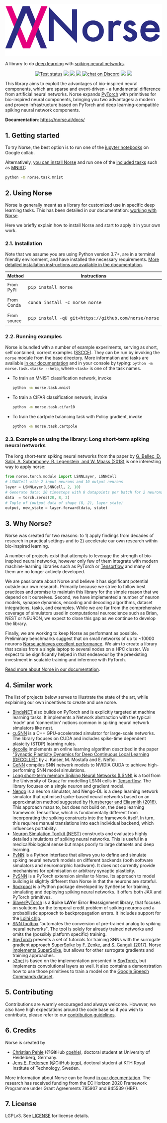 <p align="center">
<img src="https://raw.githubusercontent.com/norse/norse/master/logo.png">
</p>

A library to do [deep learning](https://en.wikipedia.org/wiki/Deep_learning) with [spiking neural networks](https://en.wikipedia.org/wiki/Spiking_neural_network).



<p align="center">
    <a href="https://github.com/norse/norse/actions">
        <img src="https://github.com/norse/norse/workflows/Python%20package/badge.svg" alt="Test status"></a>
    <a href="https://pypi.org/project/norse/" alt="PyPi">
        <img src="https://img.shields.io/pypi/v/norse" />
    </a>
    <a href="https://anaconda.org/norse" alt="Conda">
        <img src="https://img.shields.io/conda/v/norse/norse" />
    </a>
    <a href="https://github.com/norse/norse/pulse" alt="Activity">
        <img src="https://img.shields.io/github/commit-activity/m/norse/norse" />
    </a>
    <a href="https://discord.gg/3Xwerqg">
        <img src="https://img.shields.io/discord/723215296399147089"
            alt="chat on Discord"></a>
    <a href="https://www.codacy.com/gh/norse/norse?utm_source=github.com&amp;utm_medium=referral&amp;utm_content=norse/norse&amp;utm_campaign=Badge_Grade"><img src="https://app.codacy.com/project/badge/Grade/a9ab846fc6114afda4320badcb8a69c2"/></a>
    <a href="https://codecov.io/gh/norse/norse">
  <img src="https://codecov.io/gh/norse/norse/branch/master/graph/badge.svg" />
</a>
</p>

This library aims to exploit the advantages of bio-inspired neural components, which are sparse and event-driven - a fundamental difference from artificial neural networks.
Norse expands [PyTorch](https://pytorch.org/) with primitives for bio-inspired neural components, 
bringing you two advantages: a modern and proven infrastructure based on PyTorch and deep learning-compatible spiking neural network components.

**Documentation**: https://norse.ai/docs/

## 1. Getting started

To try Norse, the best option is to run one of the [jupyter notebooks](https://github.com/norse/notebooks/tree/master/) on Google collab. 

Alternatively, [you can install Norse](#installation) and run one of the [included tasks](https://norse.github.io/norse/experiments.html) such as [MNIST](https://en.wikipedia.org/wiki/MNIST_database):
```bash
python -m norse.task.mnist
```


## 2. Using Norse

Norse is generally meant as a library for customized use in specific deep learning tasks. This has been detailed in our documentation: [working with Norse](https://norse.github.io/norse/working.html).

Here we briefly explain how to install Norse and start to apply it in your own work. 

### 2.1. Installation
<a name="installation"></a>

Note that we assume you are using Python version 3.7+, are in a terminal friendly environment, and have installed the necessary requirements. 
[More detailed installation instructions are available in the documentation](https://norse.github.io/norse/installing.html).

<table>
<thead>
<tr>
<th>Method</th><th>Instructions</th><th>Prerequisites</th>
</tr>
</thead>

<tr>
<td>From PyPi</td><td><div class="highlight highlight-source-shell"><pre>
pip install norse
</pre></div></td><td><a href="https://pypi.org/" title="PyPi">Pip</a></td>
</tr>
<tr>
<td>From Conda</td><td> <div class="highlight highlight-source-shell"><pre>
conda install -c norse norse
</pre></div></td><td><a href="https://docs.anaconda.com/anaconda/install/" title="Anaconda">Anaconda</a> or <a href="https://docs.conda.io/en/latest/miniconda.html" title="Miniconda">Miniconda</a></td>
</tr>
<tr>
<td>From source</td><td><div class="highlight highlight-source-shell"><pre>
pip install -qU git+https://github.com/norse/norse
</pre></div></td><td><a href="https://pypi.org/" title="PyPi">Pip</a>, <a href="https://pytorch.org/get-started/locally/" title="PyTorch">PyTorch</a></td>
</tr>
</table>

### 2.2. Running examples

Norse is bundled with a number of example experiments, serving as short, self contained, correct examples ([SSCCE](http://www.sscce.org/)).
They can be run by invoking the `norse` module from the base directory.
More information and tasks are available [in our documentation](https://norse.github.io/norse/experiments.html) and in your console by typing: `python -m norse.task.<task> --help`, where `<task>` is one of the task names.

- To train an MNIST classification network, invoke
    ```bash
    python -m norse.task.mnist
    ```
- To train a CIFAR classification network, invoke
    ```bash
    python -m norse.task.cifar10
    ```
- To train the cartpole balancing task with Policy gradient, invoke
    ```bash
    python -m norse.task.cartpole
    ```

### 2.3. Example on using the library: Long short-term spiking neural networks
The long short-term spiking neural networks from the paper by [G. Bellec, D. Salaj, A. Subramoney, R. Legenstein, and W. Maass (2018)](https://arxiv.org/abs/1803.09574) is one interesting way to apply norse: 
```python
from norse.torch.module import LSNNLayer, LSNNCell
# LSNNCell with 2 input neurons and 10 output neurons
layer = LSNNLayer(LSNNCell, 2, 10)
# Generate data: 20 timesteps with 8 datapoints per batch for 2 neurons
data  = torch.zeros(20, 8, 2)
# Tuple of (output data of shape (8, 2), layer state)
output, new_state = layer.forward(data, state)
```

## 3. Why Norse?

Norse was created for two reasons: to 1) apply findings from decades of research in practical settings
and to 2) accelerate our own research within bio-inspired learning.

A number of projects exist that attempts to leverage the strength of bio-inspired neural networks, 
however only few of them integrate with modern machine-learning libraries such as 
PyTorch or [Tensorflow](https://www.tensorflow.org/) and many of them are no longer actively developed.

We are passionate about Norse and believe it has significant potential outside our own research.
Primarily because we strive to follow best practices and promise to maintain this library for the
simple reason that we depend on it ourselves.
Second, we have implemented a number of neuron models, synapse dynamics, encoding and decoding algorithms, 
dataset integrations, tasks, and examples. While we are far from the comprehensive coverage of 
simulators used in computational neuroscience such as Brian, NEST or NEURON, we expect to close this gap as
we continue to develop the library.

Finally, we are working to keep Norse as performant as possible. 
Preliminary benchmarks suggest that on small networks of up to ~10000 neurons [Norse achieves excellent performance](https://github.com/norse/norse/tree/master/norse/benchmark). We aim to create a library
that scales from a single laptop to several nodes on a HPC cluster. We expect to be significantly
helped in that endeavour by the preexisting investment in scalable training and inference with PyTorch.

[Read more about Norse in our documentation](https://norse.github.io/norse/about.html).

## 4. Similar work
The list of projects below serves to illustrate the state of the art, while explaining our own incentives to create and use norse.

* [BindsNET](https://github.com/BindsNET/bindsnet) also builds on PyTorch and is explicitly targeted at machine learning tasks. It implements a Network abstraction with the typical 'node' and 'connection' notions common in spiking neural network simulators like nest.
* [cuSNN](https://github.com/tudelft/cuSNN) is a C++ GPU-accelerated simulator for large-scale networks. The library focuses on CUDA and includes spike-time dependent plasicity (STDP) learning rules.
* [decolle](https://github.com/nmi-lab/decolle-public) implements an online learning algorithm described in the paper ["Synaptic Plasticity Dynamics for Deep Continuous Local Learning (DECOLLE)"](https://arxiv.org/abs/1811.10766) by J. Kaiser, M. Mostafa and E. Neftci.
* [GeNN](http://genn-team.github.io/genn/) compiles SNN network models to NVIDIA CUDA to achieve high-performing SNN model simulations.
* [Long short-term memory Spiking Neural Networks (LSNN)](https://github.com/IGITUGraz/LSNN-official) is a tool from the University of Graaz for modelling LSNN cells in [Tensorflow](https://www.tensorflow.org/). The library focuses on a single neuron and gradient model.
* [Nengo](https://www.nengo.ai/nengo-dl/introduction.html) is a neuron simulator, and Nengo-DL is a deep learning network simulator that optimised spike-based neural networks based on an approximation method suggested by [Hunsberger and Eliasmith (2016)](https://arxiv.org/abs/1611.05141). This approach maps to, but does not build on, the deep learning framework Tensorflow, which is fundamentally different from incorporating the spiking constructs into the framework itself. In turn, this requires manual translations into each individual backend, which influences portability.
* [Neuron Simulation Toolkit (NEST)](https://nest-simulator.org) constructs and evaluates highly detailed simulations of spiking neural networks. This is useful in a medical/biological sense but maps poorly to large datasets and deep learning.
* [PyNN](http://neuralensemble.org/docs/PyNN/) is a Python interface that allows you to define and simulate spiking neural network models on different backends (both software simulators and neuromorphic hardware). It does not currently provide mechanisms for optimisation or arbitrary synaptic plasticity.
* [PySNN](https://github.com/BasBuller/PySNN/) is a PyTorch extension similar to Norse. Its approach to model building is slightly different than Norse in that the neurons are stateful.
* [Rockpool](https://gitlab.com/aiCTX/rockpool) is a Python package developed by SynSense for training, simulating and deploying spiking neural networks. It offers both JAX and PyTorch primitives.
* [SlayerPyTorch](https://github.com/bamsumit/slayerPytorch) is a **S**pike **LAY**er **E**rror **R**eassignment library, that focuses on solutions for the temporal credit problem of spiking neurons and a probabilistic approach to backpropagation errors. It includes support for the [Loihi chip](https://en.wikichip.org/wiki/intel/loihi).
* [SNN toolbox](https://snntoolbox.readthedocs.io/en/latest/guide/intro.html) <q>automates the conversion of pre-trained analog to spiking neural networks</q>. The tool is solely for already trained networks and omits the (possibly platform specific) training.
* [SpyTorch](https://github.com/fzenke/spytorch) presents a set of tutorials for training SNNs with the surrogate gradient approach SuperSpike by [F. Zenke, and S. Ganguli (2017)](https://arxiv.org/abs/1705.11146). Norse [implements SuperSpike](https://github.com/norse/norse/blob/master/norse/torch/functional/superspike.py), but allows for other surrogate gradients and training approaches.
* [s2net](https://github.com/romainzimmer/s2net) is based on the implementation presented in [SpyTorch](https://github.com/fzenke/spytorch), but implements convolutional layers as well. It also contains a demonstration how to use those primitives to train a model on the [Google Speech Commands dataset](https://arxiv.org/abs/1804.03209).


## 5. Contributing

Contributions are warmly encouraged and always welcome. However, we also have high expectations around the code base so if you wish to contribute, please refer to our [contribution guidelines](contributing.md).

## 6. Credits

Norse is created by
* [Christian Pehle](https://www.kip.uni-heidelberg.de/people/10110) (@GitHub [cpehle](https://github.com/cpehle/)), doctoral student at University of Heidelberg, Germany.
* [Jens E. Pedersen](https://www.kth.se/profile/jeped) (@GitHub [jegp](https://github.com/jegp/)), doctoral student at KTH Royal Institute of Technology, Sweden.

More information about Norse can be found [in our documentation](https://norse.github.io/norse/about.html). The research has received funding from the EC Horizon 2020 Framework Programme under Grant Agreements 785907 and 945539 (HBP).

## 7. License

LGPLv3. See [LICENSE](LICENSE) for license details.
